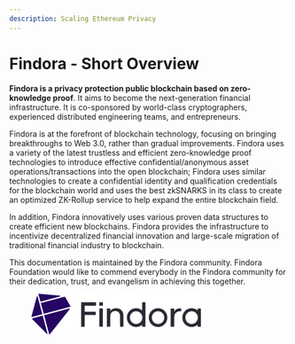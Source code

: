 ```yaml
---
description: Scaling Ethereum Privacy
---
```


# Findora - Short Overview

**Findora is a privacy protection public blockchain based on zero-knowledge proof**. It aims to become the next-generation financial infrastructure. It is co-sponsored by world-class cryptographers, experienced distributed engineering teams, and entrepreneurs.&#x20;

Findora is at the forefront of blockchain technology, focusing on bringing breakthroughs to Web 3.0, rather than gradual improvements. Findora uses a variety of the latest trustless and efficient zero-knowledge proof technologies to introduce effective confidential/anonymous asset operations/transactions into the open blockchain; Findora uses similar technologies to create a confidential identity and qualification credentials for the blockchain world and uses the best zkSNARKS in its class to create an optimized ZK-Rollup service to help expand the entire blockchain field.&#x20;

In addition, Findora innovatively uses various proven data structures to create efficient new blockchains. Findora provides the infrastructure to incentivize decentralized financial innovation and large-scale migration of traditional financial industry to blockchain.

This documentation is maintained by the Findora community.  Findora Foundation would like to commend everybody in the Findora community for their dedication, trust, and evangelism in achieving this together.&#x20;

<figure><img src=".gitbook/assets/findoralogonew.svg" alt=""><figcaption></figcaption></figure>
